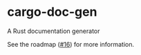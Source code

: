 # cargo-doc-gen
A Rust documentation generator

See the roadmap ([#16](https://github.com/nordzilla/cargo-doc-gen/issues/16)) for more information.
